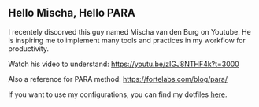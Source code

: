 ## Hello Mischa, Hello PARA

I recentely discorved this guy named Mischa van den Burg on Youtube. He is inspiring me to implement many tools and practices in my workflow for productivity.

Watch his video to understand: https://youtu.be/zIGJ8NTHF4k?t=3000

Also a reference for PARA method: https://fortelabs.com/blog/para/

If you want to use my configurations, you can find my dotfiles [here](https://github.com/jpcairesf/dotfiles).
